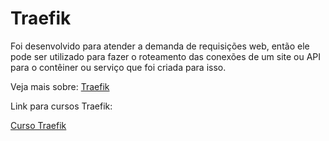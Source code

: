 # Traefik

Foi desenvolvido para atender a demanda de requisições web, então ele pode ser utilizado para fazer o roteamento das conexões de um site ou API para o contêiner ou serviço que foi criada para isso.

Veja mais sobre:
[Traefik](https://doc.traefik.io/traefik/)

Link para cursos Traefik: 

[Curso Traefik](https://www.youtube.com/watch?v=C6IL8tjwC5E)

